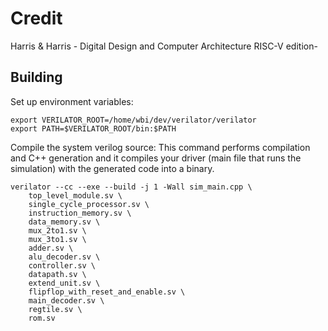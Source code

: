# Credit

Harris & Harris - Digital Design and Computer Architecture RISC-V edition-

## Building

Set up environment variables:

```
export VERILATOR_ROOT=/home/wbi/dev/verilator/verilator
export PATH=$VERILATOR_ROOT/bin:$PATH
```

Compile the system verilog source:
This command performs compilation and C++ generation and
it compiles your driver (main file that runs the simulation) with the 
generated code into a binary.

```
verilator --cc --exe --build -j 1 -Wall sim_main.cpp \
    top_level_module.sv \
    single_cycle_processor.sv \
    instruction_memory.sv \
    data_memory.sv \
    mux_2to1.sv \
    mux_3to1.sv \
    adder.sv \
    alu_decoder.sv \
    controller.sv \
    datapath.sv \
    extend_unit.sv \
    flipflop_with_reset_and_enable.sv \
    main_decoder.sv \
    regtile.sv \
    rom.sv
```